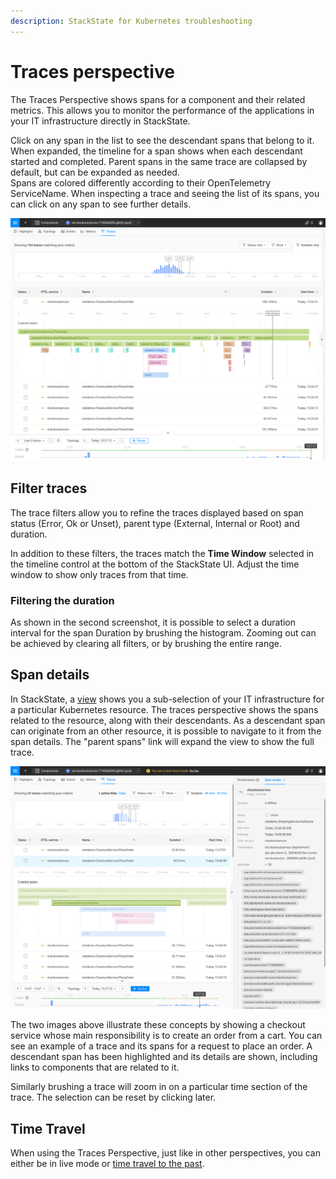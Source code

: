 ```yaml
---
description: StackState for Kubernetes troubleshooting
---
```


# Traces perspective

The Traces Perspective shows spans for a component and their related metrics.
This allows you to monitor the performance of the applications in your IT infrastructure directly in StackState.

Click on any span in the list to see the descendant spans that belong to it. 
When expanded, the timeline for a span shows when each descendant started and completed.
Parent spans in the same trace are collapsed by default, but can be expanded as needed.  
Spans are colored differently according to their OpenTelemetry ServiceName.
When inspecting a trace and seeing the list of its spans, you can click on any span to see further details.

![Traces perspective](../../.gitbook/assets/k8s/k8s-traces-perspective.png)

## Filter traces

The trace filters allow you to refine the traces displayed based on span status (Error, Ok or Unset), parent type (External, Internal or Root) and duration.

In addition to these filters, the traces match the **Time Window** selected in the timeline control at the bottom of the StackState UI.
Adjust the time window to show only traces from that time.

### Filtering the duration

As shown in the second screenshot, it is possible to select a duration interval for the span Duration by brushing the histogram.
Zooming out can be achieved by clearing all filters, or by brushing the entire range.

## Span details

In StackState, a [view](k8s-view-structure.md) shows you a sub-selection of your IT infrastructure for a particular Kubernetes resource.
The traces perspective shows the spans related to the resource, along with their descendants.
As a descendant span can originate from an other resource, it is possible to navigate to it from the span details.
The "parent spans" link will expand the view to show the full trace.

![A descendant span details](../../.gitbook/assets/k8s/k8s-traces-perspective-span-details.png)

The two images above illustrate these concepts by showing a checkout service whose main responsibility is to create an order from a cart.
You can see an example of a trace and its spans for a request to place an order.
A descendant span has been highlighted and its details are shown, including links to components that are related to it.

Similarly brushing a trace will zoom in on a particular time section of the trace.
The selection can be reset by clicking later.

## Time Travel

When using the Traces Perspective, just like in other perspectives, you can either be in live mode or [time travel to the past](../stackstate-ui/k8sTs-timeline-time-travel.md#time-travel).

